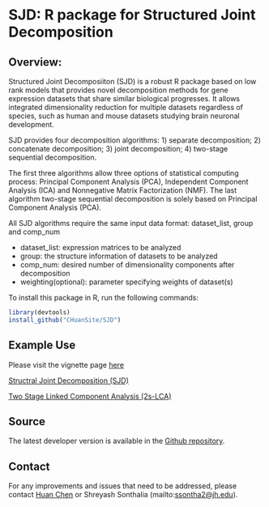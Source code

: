 # SJD: R package for Structured Joint Decomposition

<!--
[![Travis build status](https://travis-ci.com/CHuanSite/SJD.svg?branch=main)](https://travis-ci.com/CHuanSite/SJD)
[![R-CMD-check](https://github.com/CHuanSite/SJD/workflows/R-CMD-check/badge.svg)](https://github.com/CHuanSite/SJD/actions)
-->

## Overview:
Structured Joint Decomposiiton (SJD) is a robust R package based on low rank models that provides novel decomposition methods for gene expression datasets that share similar biological progresses. It allows integrated dimensionality reduction for multiple datasets regardless of species, such as human and mouse datasets studying brain neuronal development.

SJD provides four decomposition algorithms: 1) separate decomposition; 2) concatenate decomposition; 3) joint decomposition; 4) two-stage sequential decomposition.

The first three algorithms allow three options of statistical computing process: Principal Component Analysis (PCA), Independent Component Analysis (ICA) and Nonnegative Matrix Factorization (NMF).
The last algorithm two-stage sequential decomposition is solely based on Principal Component Analysis (PCA).

All SJD algorithms require the same input data format: dataset_list, group and comp_num

- dataset_list: expression matrices to be analyzed
- group: the structure information of datasets to be analyzed
- comp_num: desired number of dimensionality components after decomposition
- weighting(optional): parameter specifying weights of dataset(s)

To install this package in R, run the following commands:

```R
library(devtools)
install_github("CHuanSite/SJD")
```

## Example Use

Please visit the vignette page [here](https://chuansite.github.io/SJD/)

[Structral Joint Decomposition (SJD)](https://chuansite.github.io/SJD/articles/StructralJointDecomposition.html)

[Two Stage Linked Component Analysis (2s-LCA)](https://chuansite.github.io/SJD/articles/twoStageLCA.html)

## Source

The latest developer version is available in the [Github repository](https://github.com/CHuanSite/SJD).

## Contact

For any improvements and issues that need to be addressed, please contact [Huan Chen](mailto:hchen130@jhu.edu) or Shreyash Sonthalia (mailto:ssontha2@jh.edu).
